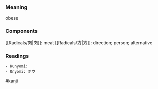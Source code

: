 ### Meaning

obese

### Components

[[Radicals/肉|肉]]: meat [[Radicals/方|方]]: direction; person; alternative

### Readings

```
- Kunyomi: 
- Onyomi: ボウ
```

#kanji